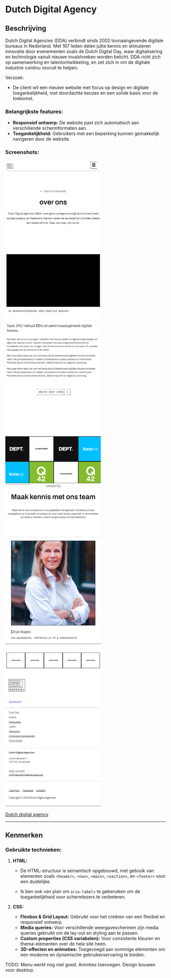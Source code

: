 # Dutch Digital Agency

## Beschrijving
Dutch Digital Agencies (DDA) verbindt sinds 2002 toonaangevende digitale bureaus in Nederland. 
Met 167 leden delen jullie kennis en stimuleren innovatie door evenementen zoals de Dutch Digital Day, waar digitalisering en technologie vanuit nieuwe invalshoeken worden belicht. DDA richt zich op samenwerking en talentontwikkeling, en zet zich in om de digitale industrie continu vooruit te helpen.

Verzoek:

- De client wil een nieuwe website met focus op design en digitale toegankelijkheid, met doordachte keuzes en een solide basis voor de toekomst.

### Belangrijkste features:
- **Responsief ontwerp:** De website past zich automatisch aan verschillende schermformaten aan.
- **Toegankelijkheid:** Gebruikers met een beperking kunnen gemakkelijk navigeren door de website.

### Screenshots:
<img src="./assets/Screenshot 2024-10-10 103926.png" width="300" />
<img src="./assets/Screenshot 2024-10-10 104018.png" width="300" />
<img src="./assets/Screenshot 2024-10-10 104036.png" width="300" />
<img src="./assets/Screenshot 2024-10-10 104115.png" width="300" />

<br />

[Dutch digital agency](https://haroub-s.github.io/the-client-website/)

---

## Kenmerken

### Gebruikte technieken:
1. **HTML:**
   - De HTML-structuur is semantisch opgebouwd, met gebruik van elementen zoals `<header>`, `<nav>`, `<main>`, `<section>`, en `<footer>` voor een duidelijke.

   - Ik ben ook van plan om `aria-labels` te geberuiken om de toegankelijkheid voor schermlezers te verbeteren. 

2. **CSS:**
   - **Flexbox & Grid Layout:** Gebruikt voor het creëren van een flexibel en responsief ontwerp.
   - **Media queries:** Voor verschillende weergaveschermen zijn media queries gebruikt om de lay-out en styling aan te passen.
   - **Custom properties (CSS variabelen):** Voor consistente kleuren en thema-elementen over de hele site heen.
   - **3D-effecten en animaties:** Toegevoegd aan sommige elementen om een moderne en dynamische gebruikerservaring te bieden.
 
TODO: 
    Menu werkt nog niet goed.
    Animties toevoegen.
    Design bouwen voor desktop.